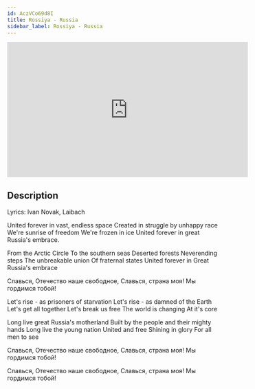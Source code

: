 ```yaml
---
id: AczVCo69d8I
title: Rossiya - Russia
sidebar_label: Rossiya - Russia
---
```


<iframe
  width="560"
  height="315"
  src="https://www.youtube.com/embed/AczVCo69d8I"
  title="YouTube video player"
  frameborder="0"
  allow="accelerometer; autoplay; clipboard-write; encrypted-media; gyroscope; picture-in-picture; web-share"
  referrerpolicy="strict-origin-when-cross-origin"
  allowfullscreen
></iframe>

## Description

Lyrics: Ivan Novak, Laibach

United forever in vast, endless space
Created in struggle by unhappy race
We're sunrise of freedom
We're frozen in ice
United forever in great Russia's embrace.

From the Arctic Circle
To the southern seas
Deserted forests
Neverending steps
The unbreakable union
Of fraternal states
United forever in Great Russia's embrace

Славься, Отечество
наше свободное,
Славься, страна моя!
Мы гордимся тобой!

Let's rise - as prisoners of starvation
Let's rise - as damned of the Earth
Let's get all together
Let's break us free
The world is changing
At it's core

Long live great Russia's motherland
Built by the people and their mighty hands
Long live the young nation
United and free
Shining in glory
For all men to see

Славься, Отечество
наше свободное,
Славься, страна моя!
Мы гордимся тобой!

Славься, Отечество
наше свободное,
Славься, страна моя!
Мы гордимся тобой!
